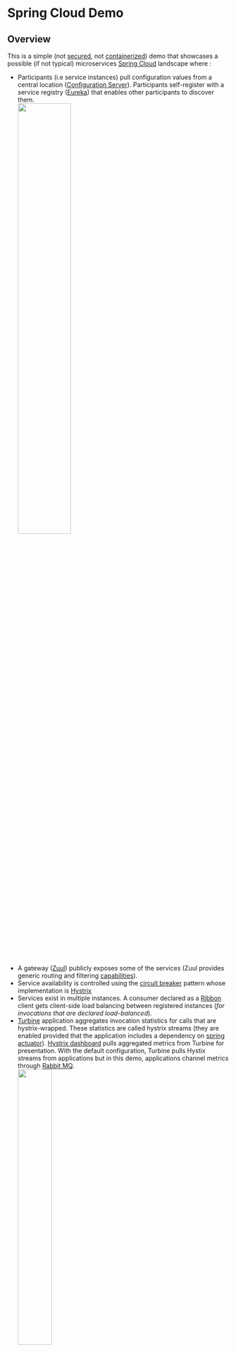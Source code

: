 # Spring Cloud Demo
## Overview
This is a simple (not [secured](http://projects.spring.io/spring-security), not [containerized](https://docs.docker.com/engine/understanding-docker/)) demo that showcases a possible (if not typical) microservices [Spring Cloud](http://projects.spring.io/spring-cloud) landscape where :
- Participants (i.e service instances) pull configuration values from a central location ([Configuration Server](https://cloud.spring.io/spring-cloud-config/)). Participants self-register with a service registry ([Eureka](https://cloud.spring.io/spring-cloud-netflix/)) that enables other participants to discover them.  
<img src="https://cloud.githubusercontent.com/assets/13286393/17674081/df6b0168-62d8-11e6-8803-06682109aa92.png"
     border="0" width="50%" />
- A gateway ([Zuul](http://cloud.spring.io/spring-cloud-static/spring-cloud.html#_router_and_filter_zuul)) publicly exposes some of the services (Zuul provides generic routing and filtering [capabilities](http://techblog.netflix.com/2013/06/announcing-zuul-edge-service-in-cloud.html)).
- Service availability is controlled using the [circuit breaker](http://martinfowler.com/bliki/CircuitBreaker.html) pattern whose implementation is [Hystrix](http://cloud.spring.io/spring-cloud-static/spring-cloud.html#_circuit_breaker_hystrix_clients)
- Services exist in multiple instances. A consumer declared as a [Ribbon](http://cloud.spring.io/spring-cloud-static/spring-cloud.html#spring-cloud-ribbon) client gets client-side load balancing between registered instances (_for invocations that are declared load-balanced_).
- [Turbine](http://cloud.spring.io/spring-cloud-static/spring-cloud.html#_turbine) application aggregates invocation statistics for calls that are hystrix-wrapped. These statistics are called hystrix streams (they are enabled provided that the application includes a dependency on [spring actuator](http://cloud.spring.io/spring-cloud-static/spring-cloud.html#_hystrix_metrics_stream)). [Hystrix dashboard](http://cloud.spring.io/spring-cloud-static/spring-cloud.html#_circuit_breaker_hystrix_dashboard) pulls aggregated metrics from Turbine for presentation. With the default configuration, Turbine pulls Hystix streams from applications but in this demo, applications channel metrics through [Rabbit MQ](https://www.rabbitmq.com).  
<img src="https://cloud.githubusercontent.com/assets/13286393/17674080/df69be48-62d8-11e6-9b38-8de10b404aee.png"
     border="0" width="40%" />
- Microservices landscape is highly dynamic but participants must get hold of something **fixed** to be able to start working : you will typically have to choose between a fixed **configuration server** or a fixed **discovery service**. This demo uses the default option ([Config First Bootstrap](http://cloud.spring.io/spring-cloud-static/spring-cloud.html#config-first-bootstrap)) while the other option ([Discovery First Bootstrap](http://cloud.spring.io/spring-cloud-static/spring-cloud.html#discovery-first-bootstrap)) has applications bootstrap with the discovery service to discover the configuration server.

## Applications
### Summary
|Application|Context Path|Port|Actuator|Comment|
|---|---|---|---|---|
|[Configuration Server](config-server)|`/admin`|8888|No||
|[Gateway](gateway)|`/gateway`|8099|Yes|`/gateway/m1` routed to M1 Service<br>`/gateway/m2` routed to M2 Service|
|[Turbine](turbine)|`/`|8989|Yes|management port 8991|
|[Eureka](eureka)|`/`|8761|Yes||
|[Dashboard](dashboard)|`/`|7980|Yes|management port 7981|
|[M1 Service](m1-service)|`/`|8091|Yes|`GET /items/{id}` endpoint returns a JSON structure with same identifier as well as the total number of M1 invocations retrieved from M3|
|[M2 Service](m2-service)|`/`|8092|Yes|Same as above with M2 tag|
|[M3 Service](m3-service)|`/`|8093|Yes|Counter service<br>`POST /counters/{tag}` increments counter<br>`GET /counters/{tag}` gets counter value<br>`GET /counters` retrieves all counters|

_**Note**_ : [Rabbit MQ](https://www.rabbitmq.com) is running with port `5672`.

### Application level annotations
* All applications use `@SpringBootApplication`.
* Applications that register with Eureka use `@EnableDiscoveryClient`.

|Application|Annotations|
|---|---|
|[Configuration Server](config-server)|`@EnableConfigServer`|
|[Gateway](gateway)|`@EnableZuulProxy`|
|[Turbine](turbine)|`@EnableTurbineStream`|
|[Eureka](eureka)|`@EnableEurekaServer`|
|[Dashboard](dashboard)|`@EnableHystrixDashboard`<br>`@EnableTurbineStream`|
|[M1 Service](m1-service)|`@EnableCircuitBreaker` : some calls are wrapped with `@HystrixCommand`<br>`@EnableFeignClients` : invocations of M3 are feigned with `@FeignClient("m3-service")`<br>`@RestController`|
|[M2 Service](m2-service)|Same as M1|
|[M3 Service](m3-service)|`@RestController`|

### Interaction Diagram
<img src="https://cloud.githubusercontent.com/assets/13286393/17678268/36026ab8-62eb-11e6-9725-ac3e5d5564b1.png"
     border="0" width="60%" />

## Client Side Load Balancing
[Ribbon](https://spring.io/guides/gs/client-side-load-balancing) provides client-side load balancing. It will typically be used for **Gateway Routing** as well as with other **App to App** communication.  
<img src="https://cloud.githubusercontent.com/assets/13286393/17674082/df849a7e-62d8-11e6-9c20-c9254f338c4a.png"
     border="0" width="40%" />

Using the [Feign](http://cloud.spring.io/spring-cloud-static/spring-cloud.html#spring-cloud-feign) declaration, it is even easier to get a load-balanced invocation. Feign is an extremely handy shortcut that :
- Attaches REST invocations to regular java functions, making it really simple to code REST consumers
- Load balances the REST invocation
- Hystrix-wraps the REST invocation (this can however be [disabled](http://cloud.spring.io/spring-cloud-static/spring-cloud.html#spring-cloud-feign-hystrix)).

In this demo, M1 and M2 [invocations](https://github.com/sfogo/spring-democloud/blob/master/m1-service/src/main/java/com/vnet/democloud/m1/Application.java) of M3 are feigned.

## Actuator
Spring Cloud stresses the importance of Spring [Actuator](https://spring.io/guides/gs/actuator-service) endpoints as most participants must have them enabled to participate fully (especially for Hystrix streams). It also shows the extent of Spring configurability. Here are some stats (pulled from using the [actuator demo app](../spring-actuator-data)) for demo services that have almost no customization.

|Application|# of env props|# of config props|# of metrics|
|---|---|---|---|
|[Configuration Server](config-server)|149|262|37|
|[Gateway](gateway)|165|365|91|
|[Turbine](turbine)|159|380|135|
|[Eureka](eureka)|159|412|126|
|[Dashboard](dashboard)|159|398|82|
|[M1 Service](m1-service)|156|412|264|
|[M2 Service](m2-service)|156|412|264|
|[M3 Service](m3-service)|155|328|90|

## Examples and Screen Shots
### Eureka
<img src="https://cloud.githubusercontent.com/assets/13286393/17682183/c0ee86f8-62fe-11e6-992e-f5fa1ea591f0.png"
     border="0" width="80%" />

### Dashboard
<img src="https://cloud.githubusercontent.com/assets/13286393/17682185/c100f2c0-62fe-11e6-8297-9ea9a053a49a.png"
     border="0" width="90%" />

### Actuator Data
* Deploy [actuator app](../spring-actuator-data)
```
mvn package
java -jar target/dependency/webapp-runner.jar --port 7070 target/gs-actuator-service-0.1.0
```
* Go to `localhost:7070/app/actuate/index.html` (credentials are config / config) and change the actuator URL to one of the demo apps (for instance `http://localhost:8092`)  
<img src="https://cloud.githubusercontent.com/assets/13286393/17682184/c0ef47b4-62fe-11e6-8d04-64282f332ad1.png"
     border="0" width="80%" />
* Environment  
<img src="https://cloud.githubusercontent.com/assets/13286393/17682182/c0ecd52e-62fe-11e6-831e-c5eaa9388fb2.png"
     border="0" width="80%" />
<img src="https://cloud.githubusercontent.com/assets/13286393/17682181/c0e9bbd2-62fe-11e6-80ca-15d57a10e0d4.png"
     border="0" width="80%" />

